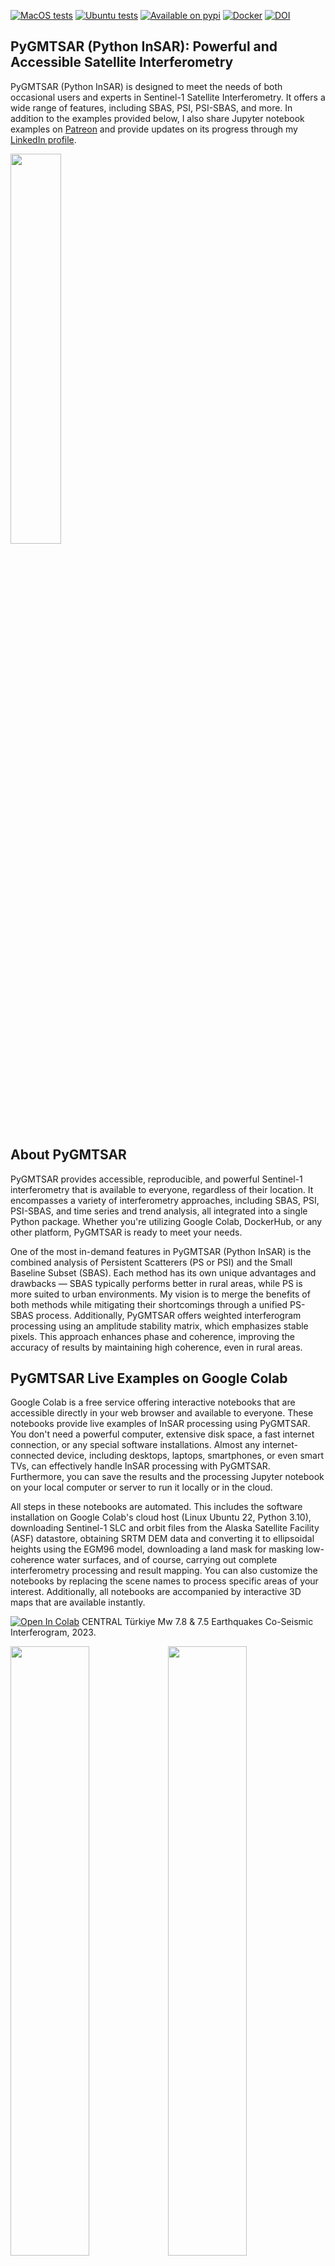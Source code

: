 [![MacOS tests](https://github.com/AlexeyPechnikov/gmtsar/actions/workflows/macos.yml/badge.svg)](https://github.com/AlexeyPechnikov/gmtsar/actions/workflows/macos.yml)
[![Ubuntu tests](https://github.com/AlexeyPechnikov/gmtsar/actions/workflows/ubuntu.yml/badge.svg)](https://github.com/AlexeyPechnikov/gmtsar/actions/workflows/ubuntu.yml)
[![Available on pypi](https://img.shields.io/pypi/v/pygmtsar.svg)](https://pypi.python.org/pypi/pygmtsar/)
[![Docker](https://badgen.net/badge/icon/docker?icon=docker&label)](https://hub.docker.com/r/mobigroup/pygmtsar)
[![DOI](https://zenodo.org/badge/398018212.svg)](https://zenodo.org/badge/latestdoi/398018212)

## PyGMTSAR (Python InSAR): Powerful and Accessible Satellite Interferometry

PyGMTSAR (Python InSAR) is designed to meet the needs of both occasional users and experts in Sentinel-1 Satellite Interferometry. It offers a wide range of features, including SBAS, PSI, PSI-SBAS, and more. In addition to the examples provided below, I also share Jupyter notebook examples on [Patreon](https://www.patreon.com/pechnikov) and provide updates on its progress through my [LinkedIn profile](https://www.linkedin.com/in/alexey-pechnikov/).

<img src="https://github.com/AlexeyPechnikov/gmtsar/assets/7342379/3a7d8fda-a3e1-4282-b5ae-2b1c362b891d" width="40%" />

## About PyGMTSAR

PyGMTSAR provides accessible, reproducible, and powerful Sentinel-1 interferometry that is available to everyone, regardless of their location. It encompasses a variety of interferometry approaches, including SBAS, PSI, PSI-SBAS, and time series and trend analysis, all integrated into a single Python package. Whether you're utilizing Google Colab, DockerHub, or any other platform, PyGMTSAR is ready to meet your needs.

One of the most in-demand features in PyGMTSAR (Python InSAR) is the combined analysis of Persistent Scatterers (PS or PSI) and the Small Baseline Subset (SBAS). Each method has its own unique advantages and drawbacks — SBAS typically performs better in rural areas, while PS is more suited to urban environments. My vision is to merge the benefits of both methods while mitigating their shortcomings through a unified PS-SBAS process. Additionally, PyGMTSAR offers weighted interferogram processing using an amplitude stability matrix, which emphasizes stable pixels. This approach enhances phase and coherence, improving the accuracy of results by maintaining high coherence, even in rural areas.

## PyGMTSAR Live Examples on Google Colab

Google Colab is a free service offering interactive notebooks that are accessible directly in your web browser and available to everyone. These notebooks provide live examples of InSAR processing using PyGMTSAR. You don't need a powerful computer, extensive disk space, a fast internet connection, or any special software installations. Almost any internet-connected device, including desktops, laptops, smartphones, or even smart TVs, can effectively handle InSAR processing with PyGMTSAR. Furthermore, you can save the results and the processing Jupyter notebook on your local computer or server to run it locally or in the cloud.

All steps in these notebooks are automated. This includes the software installation on Google Colab's cloud host (Linux Ubuntu 22, Python 3.10), downloading Sentinel-1 SLC and orbit files from the Alaska Satellite Facility (ASF) datastore, obtaining SRTM DEM data and converting it to ellipsoidal heights using the EGM96 model, downloading a land mask for masking low-coherence water surfaces, and of course, carrying out complete interferometry processing and result mapping. You can also customize the notebooks by replacing the scene names to process specific areas of your interest. Additionally, all notebooks are accompanied by interactive 3D maps that are available instantly.

[![Open In Colab](https://colab.research.google.com/assets/colab-badge.svg)](https://colab.research.google.com/drive/1TARVTB7z8goZyEVDRWyTAKJpyuqZxzW2?usp=sharing) CENTRAL Türkiye Mw 7.8 & 7.5 Earthquakes Co-Seismic Interferogram, 2023.

<img src="https://github.com/AlexeyPechnikov/gmtsar/assets/7342379/cce39fa5-0115-467e-836d-8361a37da935" width="50%"><img src="https://github.com/AlexeyPechnikov/gmtsar/assets/7342379/47543745-e7b1-41cb-b9f3-6f73cb1f9fb3" width="50%">

[![Open In Colab](https://colab.research.google.com/assets/colab-badge.svg)](https://colab.research.google.com/drive/1ET8Fv4Q4flV-WL2T4H-62dM3UpC7WKqT?usp=sharing) Philipphine earthquake M7.6 Co-Seismic Interferogram, 2023.

<img src="https://github.com/AlexeyPechnikov/gmtsar/assets/7342379/7ca38adf-5312-4398-b936-0c8de71b8b92" width="50%"><img src="https://github.com/AlexeyPechnikov/gmtsar/assets/7342379/5a9352e1-f0d7-466d-b817-7c7e7c298e96" width="50%">

[![Open In Colab](https://colab.research.google.com/assets/colab-badge.svg)](https://colab.research.google.com/drive/1dDFG8BoF4WfB6tOF5sAi5mjdBKRbhxHo?usp=sharing) Pico do Fogo Volcano Eruption on Cape Verde's Fogo Island, 2014.

<img src="https://github.com/AlexeyPechnikov/gmtsar/assets/7342379/d2eda089-0730-4699-82db-9410712d55ff" width="50%"><img src="https://github.com/AlexeyPechnikov/gmtsar/assets/7342379/694d9670-36c9-4e56-bfb8-056e0d038d58" width="50%">

[![Open In Colab](https://colab.research.google.com/assets/colab-badge.svg)](https://colab.research.google.com/drive/1d9RcqBmWIKQDEwJYo8Dh6M4tMjJtvseC?usp=sharing) La Cumbre Volcano Eruption Interferogram, 2020.

<img src="https://github.com/AlexeyPechnikov/gmtsar/assets/7342379/93cc9c5c-a654-4cc6-a310-2f3337c95ce2" width="50%"><img src="https://github.com/AlexeyPechnikov/gmtsar/assets/7342379/fe085c2b-5bd5-4385-a1fe-04144568e1cb" width="50%">

[![Open In Colab](https://colab.research.google.com/assets/colab-badge.svg)](https://colab.research.google.com/drive/1shNGvUlUiXeyV7IcTmDbWaEM6XrB0014?usp=sharing) Iran–Iraq Earthquake Co-Seismic Interferogram, 2017.

<img src="https://github.com/AlexeyPechnikov/gmtsar/assets/7342379/7357a56a-d69f-451b-91ab-367cbf2af410" width="50%"><img src="https://github.com/AlexeyPechnikov/gmtsar/assets/7342379/bcd807f9-5d48-4bb4-ac13-803305f3b6da" width="50%">

[![Open In Colab](https://colab.research.google.com/assets/colab-badge.svg)](https://colab.research.google.com/drive/1h4XxJZwFfm7EC8NUzl34cCkOVUG2uJr4?usp=sharing) Imperial Valley SBAS analysis, 2015.

<img src="https://github.com/AlexeyPechnikov/gmtsar/assets/7342379/bbe0f043-af09-4724-9e50-5549d3f24adc" width="50%"><img src="https://github.com/AlexeyPechnikov/gmtsar/assets/7342379/cd1d8c33-3488-41af-aece-985b4d4202ae" width="50%">

[![Open In Colab](https://colab.research.google.com/assets/colab-badge.svg)](https://colab.research.google.com/drive/1aqAr9KWKzGx9XpVie1M000C3vUxzNDxu?usp=sharing) Flooding [Correlation] Map: Kalkarindji, NT Australia, 2024.

<img src="https://github.com/AlexeyPechnikov/gmtsar/assets/7342379/9651ce67-9a3b-404a-b966-25f80982b013" width="100%">

[![Open In Colab](https://colab.research.google.com/assets/colab-badge.svg)](https://colab.research.google.com/drive/1ipiQGbvUF8duzjZER8v-_R48DSpSmgvQ?usp=sharing) PyGMTSAR SBAS and PSI Analyses: Golden Valley, CA.
<img src="https://github.com/AlexeyPechnikov/gmtsar/assets/7342379/8b416787-4b81-44f8-8956-3a5d596af51b" width="100%">

## PyGMTSAR Live Examples on Google Colab Pro

For subscribers, I share more complex SBAS and PSI use cases on Google Colab Pro through my [Patreon page](https://www.patreon.com/pechnikov). These use cases are suitable for InSAR learners, researchers, and industry specialists working on their challenging projects. Large areas and big stacks for thousands of interferograms, low-coherence territories, and extensive atmospheric phase delays - all these tasks can be addressed with PyGMTSAR. These examples can still be run online on the Google Colab Pro platform, which is cost-effective ($10/month) and provides a good balance between very fast data transfer speeds for downloading dozens of Sentinel-1 SLC scenes, available disk space to store the datasets and process them (approximately 220GB vs. 110GB for the free version of Google Colab), processing speed (8 vCPUs vs. 2 for the free version of Google Colab), and accessible memory (54GB vs. 12GB for the free version of Google Colab). I frequently utilize Google Colab Pro myself to manage up to five parallel InSAR projects, without concerns about disk space, memory, or processing performance limitations. Moreover, all the examples can be executed locally as well as on cloud hosts and remote servers.

## Announcements

**E-Book Release: 'PyGMTSAR: Sentinel-1 Python InSAR: An Introduction'**
The e-book is now available for the stable PyGMTSAR release across various platforms, including [Amazon, Apple, Kobo, and many other bookstores](https://books2read.com/b/PyGMTSAR-introduction). For a glimpse of the content, check out the [PyGMTSAR Introduction Preview](https://github.com/AlexeyPechnikov/gmtsar/blob/pygmtsar2/book/PyGMTSAR_preview.pdf) in the GitHub repository.

<img src="https://github.com/AlexeyPechnikov/gmtsar/assets/7342379/93859fc8-f867-41d0-a03a-0fd89d854e82" width="40%">

**Educational Resources: Video Lessons and Notebooks**
Find PyGMTSAR (Python InSAR) video lessons and educational notebooks on [Patreon](https://www.patreon.com/collection/12458) and [YouTube](https://www.youtube.com/channel/UCSEeXKAn9f_bDiTjT6l87Lg).

**PyGMTSAR AI Assistant**
The [PyGMTSAR AI Assistant](https://chat.openai.com/g/g-rHoTFLwK7-pygmtsar-python-insar-assistant), powered by OpenAI GPT-4, is knowledgeable in InSAR processing using PyGMTSAR. It can assist in understanding the theory, finding and explaining InSAR examples, creating an InSAR processing pipeline, and troubleshooting issues in your processing.

<img width="40%" alt="PyGMTSAR AI Assistant" src="https://github.com/AlexeyPechnikov/gmtsar/assets/7342379/f1b7780d-9a93-4277-b9c3-9e54d9ff3d8b">

The assistant can answer many of your questions, such as:

* How to start with InSAR?

* Where can I find interactive InSAR example?

* Please provide interferogram creation code.

* Show me online InSAR examples on Google Colab.

* Explain to me content https:// [colab.research.google.com/drive/1673p-BhRwsh8g3VBYhqBYLrL5Lso81mj?usp=sharing](http://colab.research.google.com/drive/1673p-BhRwsh8g3VBYhqBYLrL5Lso81mj?usp=sharing)

* Show me open tickets.

* Find the recent ticket about Docker images and display last message.

* Create my AOI as GeoJSON text for a line between the points (-24.42, 14.8) and (-24.54, 14.88).

* Could you explain the global plotting parameters used in https://colab.research.google.com/drive/1dpDWbp3BO-xVWnTcJN4NXTdfZ47oxrM4?usp=sharing

* What specific lines of code need to be modified to compute the interferogram without multilooking in https://colab.research.google.com/drive/1dpDWbp3BO-xVWnTcJN4NXTdfZ47oxrM4?usp=sharing

Furthermore, you have the option to upload a document or a screenshot for discussion, and you can request explanations, such as 'explain the code to me,' among many other possibilities.

## PyGMTSAR Previous Version

The 2023 releases of PyGMTSAR are still available on GitHub, PyPI, DockerHub, and Google Colab. For more information and access to these releases, visit the project's home page at the [PyGMTSAR 2023 GitHub Repository](https://github.com/AlexeyPechnikov/gmtsar/tree/pygmtsar). Included is a collection of examples that facilitate the comparison of PyGMTSAR's InSAR processing capabilities with those of other InSAR software.

@ Alexey Pechnikov, 2024
